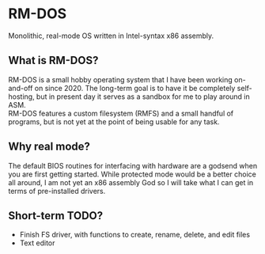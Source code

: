 # RM-DOS
Monolithic, real-mode OS written in Intel-syntax x86 assembly.

## What is RM-DOS?
RM-DOS is a small hobby operating system that I have been working on-and-off on since 2020. The long-term goal is to have it be completely 
self-hosting, but in present day it serves as a sandbox for me to play around in ASM.  
RM-DOS features a custom filesystem (RMFS) and a small handful of programs, but is not yet at the point of being usable for any task.

## Why real mode?
The default BIOS routines for interfacing with hardware are a godsend when you are first getting started. While protected mode would be 
a better choice all around, I am not yet an x86 assembly God so I will take what I can get in terms of pre-installed drivers.

## Short-term TODO?
- Finish FS driver, with functions to create, rename, delete, and edit files
- Text editor
